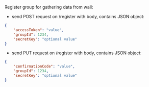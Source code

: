 Register group for gathering data from wall:
- send POST request on /register with body, contains JSON object:
```json
{
    "accessToken": "value",
    "groupId": 1234,
    "secretKey": "optional value"
}
```
- send PUT request on /register with body, contains JSON object:
```json
{
    "confirmationCode": "value",
    "groupId": 1234,
    "secretKey": "optional value"
}
```
